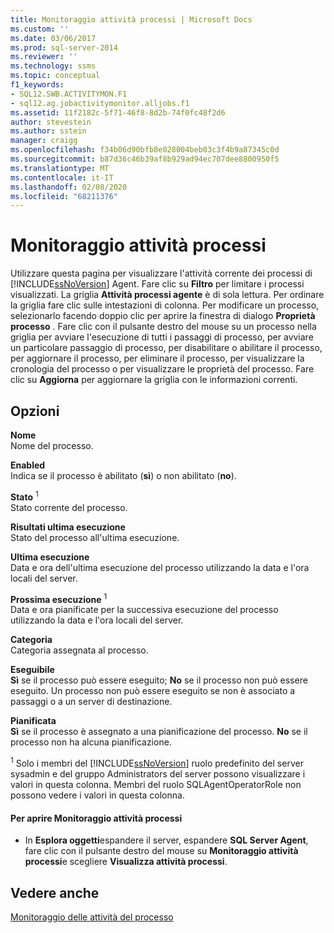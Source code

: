 ```yaml
---
title: Monitoraggio attività processi | Microsoft Docs
ms.custom: ''
ms.date: 03/06/2017
ms.prod: sql-server-2014
ms.reviewer: ''
ms.technology: ssms
ms.topic: conceptual
f1_keywords:
- SQL12.SWB.ACTIVITYMON.F1
- sql12.ag.jobactivitymonitor.alljobs.f1
ms.assetid: 11f2182c-5f71-46f8-8d2b-74f0fc48f2d6
author: stevestein
ms.author: sstein
manager: craigg
ms.openlocfilehash: f34b06d90bfb8e028004beb03c3f4b9a87345c0d
ms.sourcegitcommit: b87d36c46b39af8b929ad94ec707dee8800950f5
ms.translationtype: MT
ms.contentlocale: it-IT
ms.lasthandoff: 02/08/2020
ms.locfileid: "68211376"
---
```

# <a name="job-activity-monitor"></a>Monitoraggio attività processi
  Utilizzare questa pagina per visualizzare l'attività corrente dei processi di [!INCLUDE[ssNoVersion](../../includes/ssnoversion-md.md)] Agent. Fare clic su **Filtro** per limitare i processi visualizzati. La griglia **Attività processi agente** è di sola lettura. Per ordinare la griglia fare clic sulle intestazioni di colonna. Per modificare un processo, selezionarlo facendo doppio clic per aprire la finestra di dialogo **Proprietà processo** . Fare clic con il pulsante destro del mouse su un processo nella griglia per avviare l'esecuzione di tutti i passaggi di processo, per avviare un particolare passaggio di processo, per disabilitare o abilitare il processo, per aggiornare il processo, per eliminare il processo, per visualizzare la cronologia del processo o per visualizzare le proprietà del processo. Fare clic su **Aggiorna** per aggiornare la griglia con le informazioni correnti.  
  
## <a name="options"></a>Opzioni  
 **Nome**  
 Nome del processo.  
  
 **Enabled**  
 Indica se il processo è abilitato (**sì**) o non abilitato (**no**).  
  
 **Stato** <sup>1</sup>  
 Stato corrente del processo.  
  
 **Risultati ultima esecuzione**  
 Stato del processo all'ultima esecuzione.  
  
 **Ultima esecuzione**  
 Data e ora dell'ultima esecuzione del processo utilizzando la data e l'ora locali del server.  
  
 **Prossima esecuzione** <sup>1</sup>  
 Data e ora pianificate per la successiva esecuzione del processo utilizzando la data e l'ora locali del server.  
  
 **Categoria**  
 Categoria assegnata al processo.  
  
 **Eseguibile**  
 **Sì** se il processo può essere eseguito; **No** se il processo non può essere eseguito. Un processo non può essere eseguito se non è associato a passaggi o a un server di destinazione.  
  
 **Pianificata**  
 **Sì** se il processo è assegnato a una pianificazione del processo. **No** se il processo non ha alcuna pianificazione.  
  
 <sup>1</sup> Solo i membri del [!INCLUDE[ssNoVersion](../../includes/ssnoversion-md.md)] ruolo predefinito del server sysadmin e del gruppo Administrators del server possono visualizzare i valori in questa colonna. Membri del ruolo SQLAgentOperatorRole non possono vedere i valori in questa colonna.  
  
#### <a name="to-open-the-job-activity-monitor"></a>Per aprire Monitoraggio attività processi  
  
-   In **Esplora oggetti**espandere il server, espandere **SQL Server Agent**, fare clic con il pulsante destro del mouse su **Monitoraggio attività processi**e scegliere **Visualizza attività processi**.  
  
## <a name="see-also"></a>Vedere anche  
 [Monitoraggio delle attività del processo](monitor-job-activity.md)  
  
  
